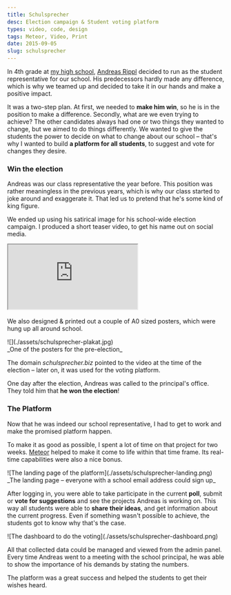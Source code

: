 ```yaml
---
title: Schulsprecher
desc: Election campaign & Student voting platform
types: video, code, design
tags: Meteor, Video, Print
date: 2015-09-05
slug: schulsprecher
---
```


In 4th grade at [my high school](https://www.graphische.net), [Andreas Rippl](https://rippl.at) decided to run as the student representative for our school. His predecessors hardly made any difference, which is why we teamed up and decided to take it in our hands and make a positive impact.

It was a two-step plan. At first, we needed to **make him win**, so he is in the position to make a difference. Secondly, what are we even trying to achieve? The other candidates always had one or two things they wanted to change, but we aimed to do things differently. We wanted to give the students the power to decide on what to change about our school – that's why I wanted to build **a platform for all students**, to suggest and vote for changes they desire.

### Win the election

Andreas was our class representative the year before. This position was rather meaningless in the previous years, which is why our class started to joke around and exaggerate it. That led us to pretend that he's some kind of king figure.

We ended up using his satirical image for his school-wide election campaign. I produced a short teaser video, to get his name out on social media.

<div class="youtube-embed">
  <iframe src="https://www.youtube.com/embed/Slsiv5nPgbk?showinfo=0&rel=0" allowfullscreen></iframe>
</div>

We also designed & printed out a couple of A0 sized posters, which were hung up all around school.

<div class="image-wrapper">
![](./assets/schulsprecher-plakat.jpg)
<br/>
_One of the posters for the pre-election_
</div>

The domain _schulsprecher.biz_ pointed to the video at the time of the election – later on, it was used for the voting platform.

One day after the election, Andreas was called to the principal's office. They told him that **he won the election**!

### The Platform

Now that he was indeed our school representative, I had to get to work and make the promised platform happen.

To make it as good as possible, I spent a lot of time on that project for two weeks. [Meteor](https://meteor.com) helped to make it come to life within that time frame. Its real-time capabilities were also a nice bonus.

<div class="screenshot-wrapper">
![The landing page of the platform](./assets/schulsprecher-landing.png)
_The landing page – everyone with a school email address could sign up_
</div>

After logging in, you were able to take participate in the current **poll**, submit or **vote for suggestions** and see the projects Andreas is working on. This way all students were able to **share their ideas**, and get information about the current progress. Even if something wasn't possible to achieve, the students got to know why that's the case.

<div class="screenshot-wrapper">
![The dashboard to do the voting](./assets/schulsprecher-dashboard.png)
</div>

All that collected data could be managed and viewed from the admin panel. Every time Andreas went to a meeting with the school principal, he was able to show the importance of his demands by stating the numbers.

The platform was a great success and helped the students to get their wishes heard.
